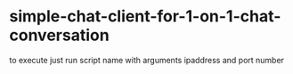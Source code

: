 # simple-chat-client-for-1-on-1-chat-conversation
to execute just run script name with arguments ipaddress and port number  
